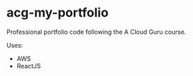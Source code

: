 # acg-my-portfolio
Professional portfolio code following the A Cloud Guru course.

Uses:
- AWS
- ReactJS
